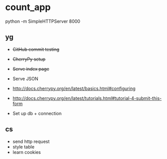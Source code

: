 count_app
=========
python -m SimpleHTTPServer 8000

yg
------
* ~~GitHub commit testing~~
* ~~CherryPy setup~~
* ~~Serve index page~~
* Serve JSON
* http://docs.cherrypy.org/en/latest/basics.html#configuring
* http://docs.cherrypy.org/en/latest/tutorials.html#tutorial-4-submit-this-form

* Set up db + connection

cs
------
* send http request
* style table
* learn cookies
